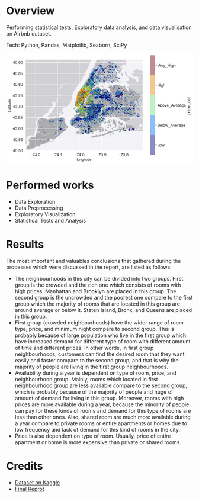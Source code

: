 # Overview
Performing statistical tests, Exploratory data analysis, and data visualisation on Airbnb dataset. 

Tech: Python, Pandas, Matplotlib, Seaborn, SciPy

![](resources/df_distribution_with_map_price_apply.png)

# Performed works
- Data Exploration
- Data Preprocessing
- Exploratory Visualization
- Statistical Tests and Analysis

# Results
The most important and valuables conclusions that gathered during the processes which were discussed in the report, are listed as follows:
- The neighbourhoods in this city can be divided into two groups. First group is the crowded and the rich one which consists of rooms with high prices. Manhattan and Brooklyn are placed in this group. The second group is the uncrowded and the poorest one compare to the first group which the majority of rooms that are located in this group are around average or below it. Staten Island, Bronx, and Queens are placed in this group.
- First group (crowded neighbourhoods) have the wider range of room type, price, and minimum night compare to second group. This is probably because of large population who live in the first group which have increased demand for different type of room with different amount of time and different prices. In other words, in first group neighbourhoods, customers can find the desired room that they want easily and faster compare to the second group, and that is why the majority of people are living in the first group neighbourhoods.
- Availability during a year is dependent on type of room, price, and neighbourhood group. Mainly, rooms which located in first neighbourhood group are less available compare to the second group, which is probably because of the majority of people and huge of amount of demand for living in this group. Moreover, rooms with high prices are more available during a year, because the minority of people can pay for these kinds of rooms and demand for this type of rooms are less than other ones. Also, shared room are much more available during a year compare to private rooms or entire apartments or homes due to low frequency and lack of demand for this kind of rooms in the city.
- Price is also dependent on type of room. Usually, price of entire apartment or home is more expensive than private or shared rooms.

# Credits
- [Dataset on Kaggle](https://www.kaggle.com/datasets/dgomonov/new-york-city-airbnb-open-data)
- [Final Reprot](report.pdf)